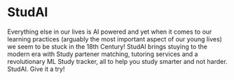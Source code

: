 # StudAI
Everything else in our lives is AI powered and yet when it comes to our learning practices (arguably the most important aspect of our young lives) we seem to be stuck in the 18th Century! StudAI brings stuying to the modern era with Study partener matching, tutoring services and a revolutionary ML Study tracker, all to help you study smarter and not harder. 
StudAI. Give it a try!

